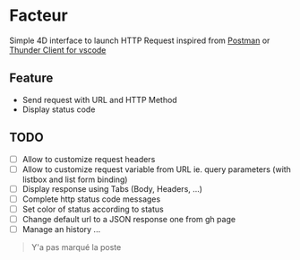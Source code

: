 # Facteur

Simple 4D interface to launch HTTP Request inspired from [Postman](https://www.postman.com/) or [Thunder Client for vscode](https://www.thunderclient.io/)

## Feature

- Send request with URL and HTTP Method
- Display status code

## TODO

- [ ] Allow to customize request headers
- [ ] Allow to customize request variable from URL ie. query parameters (with listbox and list form binding) 
- [ ] Display response using Tabs (Body, Headers, ...)
- [ ] Complete http status code messages
- [ ] Set color of status according to status
- [ ] Change default url to a JSON response one from gh page
- [ ] Manage an history
...

> Y'a pas marqué la poste
